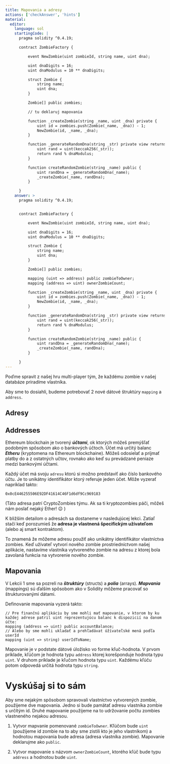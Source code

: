 ```yaml
---
title: Mapovania a adresy
actions: ['checkAnswer', 'hints']
material:
  editor:
    language: sol
    startingCode: |
      pragma solidity ^0.4.19;

      contract ZombieFactory {

          event NewZombie(uint zombieId, string name, uint dna);

          uint dnaDigits = 16;
          uint dnaModulus = 10 ** dnaDigits;

          struct Zombie {
              string name;
              uint dna;
          }

          Zombie[] public zombies;

          // tu deklaruj mapovania

          function _createZombie(string _name, uint _dna) private {
              uint id = zombies.push(Zombie(_name, _dna)) - 1;
              NewZombie(id, _name, _dna);
          } 

          function _generateRandomDna(string _str) private view returns (uint) {
              uint rand = uint(keccak256(_str));
              return rand % dnaModulus;
          }

          function createRandomZombie(string _name) public {
              uint randDna = _generateRandomDna(_name);
              _createZombie(_name, randDna);
          }

      }
    answer: >
      pragma solidity ^0.4.19;


      contract ZombieFactory {

          event NewZombie(uint zombieId, string name, uint dna);

          uint dnaDigits = 16;
          uint dnaModulus = 10 ** dnaDigits;

          struct Zombie {
              string name;
              uint dna;
          }

          Zombie[] public zombies;

          mapping (uint => address) public zombieToOwner;
          mapping (address => uint) ownerZombieCount;

          function _createZombie(string _name, uint _dna) private {
              uint id = zombies.push(Zombie(_name, _dna)) - 1;
              NewZombie(id, _name, _dna);
          } 

          function _generateRandomDna(string _str) private view returns (uint) {
              uint rand = uint(keccak256(_str));
              return rand % dnaModulus;
          }

          function createRandomZombie(string _name) public {
              uint randDna = _generateRandomDna(_name);
              _createZombie(_name, randDna);
          }

      }
---
```


Poďme spravit z našej hru multi-player tým, že každému zombie v našej databáze priradíme vlastníka. 

Aby sme to dosiahli, budeme potrebovať 2 nové dátové štruktúry `mapping` a `address`.

## Adresy
## Addresses

Ethereum blockchain je tvorený **_účtami_**, ok ktorých môžeš premýšľať podobným spôsobom ako o bankových účtoch. Účet má určitý balanc **_Etheru_** (kryptomena na Ethereum blockchaine). Môžeš odosielať a príjmať platby do a z ostatných učtov, rovnako ako keď su prevádzané peniaze medzi bankovými účtami. 

Každý účet má svoju `adresu` ktorú si možno predstaviť ako číslo bankového účtu. Je to unikátny identifikátor ktorý referuje jeden účet. Môže vyzerať napríklad takto:

`0x0cE446255506E92DF41614C46F1d6df9Cc969183`

(Táto adresa patrí CryptoZombies týmu. Ak sa ti kryptozombies páči, môžeš nám poslať nejaký Ether! 😉 )

K bližším detailom o adresách sa dostaneme v nasledujúcej lekci. Zatiaľ stačí keď porozumieš že **adresa je vlastnená špecifickým užívateľom** (alebo aj smart kontraktom).

To znamená že môžeme adresu použiť ako unikátny identifikátor vlastníctva zombies. Keď užívateľ vytvorí nového zombie prostriedníctvom našej aplikácie, nastavíme vlastníka vytvoreného zombie na adresu z ktorej bola zavolaná funkcia na vytvorenie nového zombie.

## Mapovania

V Lekcii 1 sme sa pozreli na **_štruktúry_** (structs) a **_polia_** (arrays). **_Mapvania_** (mappings) sú ďalším spôsobom ako v Solidity môžeme pracovať so štrukturovanými dátami.

Definovanie mapovania vyzerá takto: 

```
// Pre finančnú aplikáciu by sme mohli mať mapovanie, v ktorom by ku každej adrese patril uint reprezentujúcu balanc k dispozicií na danom účte:
mapping (address => uint) public accountBalance;
// Alebo by sme mohli ukladať a prehľadávat úžívateľské mená podľa userId
mapping (uint => string) userIdToName;
```

Mapovanie je v podstate dátové úložisko vo forme kľuč-hodnota. V prvom príklade, kľúčom je hodnota typu `address` ktorej korešponduje hodnota typu `uint`. V druhom príklade je kľučom hodnota typu `uint`. Každému kľúču potom odpovedá určitá hodnota typu `string`.

# Vyskúšaj si to sám

Aby sme nejakým spôsobom spravovali vlastníctvo vytvorených zombie, použijeme dve mapovania. Jedno si bude pamätať adresu vlastníka zombie s určítým id. Druhé mapovanie použijeme na to udržovanie počtu zombies vlastneného nejakou adresou.  

1. Vytvor mapvanie pomenované `zombieToOwner`. Kľúčom bude `uint` (použijeme id zombie na to aby sme zistili kto je jeho vlastníkom) a hodnotou mapovania bude adresa (adresa vlastníka zombie). Mapovanie deklarujme ako `public`.

2. Vytvor mapovanie s názvom `ownerZombieCount`, ktorého kľúč bude typu `address` a hodnotou bude `uint`.

